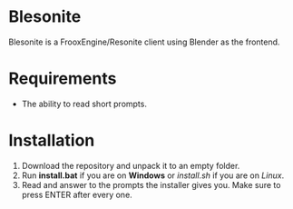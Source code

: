 # Blesonite
Blesonite is a FrooxEngine/Resonite client using Blender as the frontend.

# Requirements
* The ability to read short prompts.

# Installation
1. Download the repository and unpack it to an empty folder.
2. Run **install.bat** if you are on **Windows** or *install.sh* if you are on *Linux*.
3. Read and answer to the prompts the installer gives you. Make sure to press ENTER after every one.